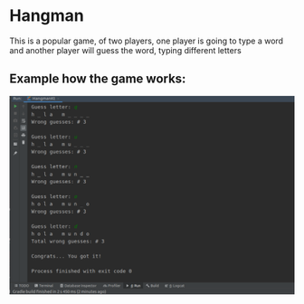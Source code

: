 # Hangman

This is a popular game, of two players, one player is going to type a word and another player will guess the word, typing different letters


## Example how the game works:

![Game](./example-Game.png)
